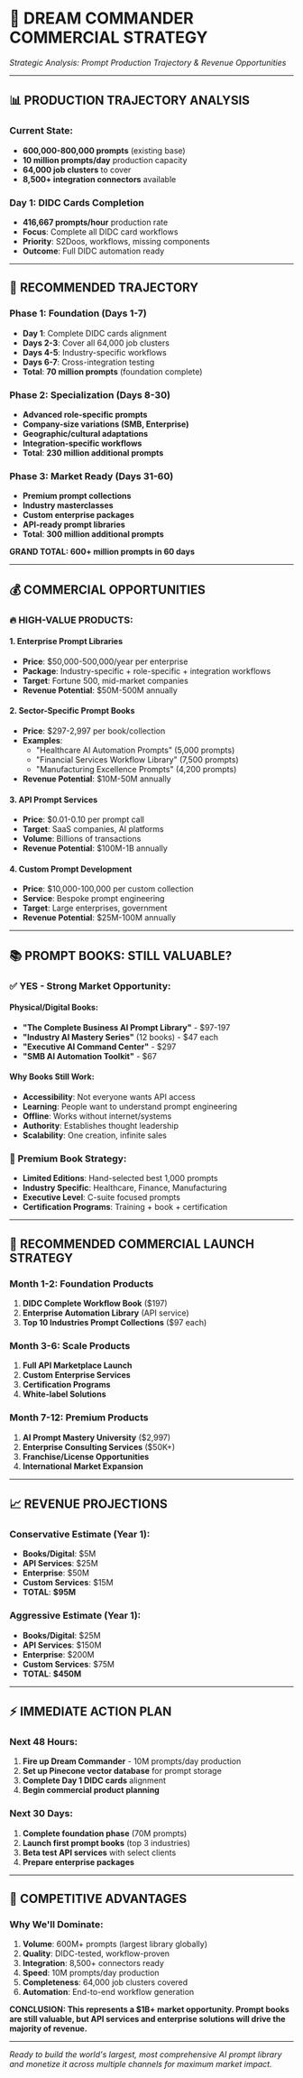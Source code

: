 # 🚀 DREAM COMMANDER COMMERCIAL STRATEGY
*Strategic Analysis: Prompt Production Trajectory & Revenue Opportunities*

---

## 📊 **PRODUCTION TRAJECTORY ANALYSIS**

### **Current State:**
- **600,000-800,000 prompts** (existing base)
- **10 million prompts/day** production capacity
- **64,000 job clusters** to cover
- **8,500+ integration connectors** available

### **Day 1: DIDC Cards Completion**
- **416,667 prompts/hour** production rate
- **Focus**: Complete all DIDC card workflows
- **Priority**: S2Doos, workflows, missing components
- **Outcome**: Full DIDC automation ready

---

## 🎯 **RECOMMENDED TRAJECTORY**

### **Phase 1: Foundation (Days 1-7)**
- **Day 1**: Complete DIDC cards alignment 
- **Days 2-3**: Cover all 64,000 job clusters
- **Days 4-5**: Industry-specific workflows
- **Days 6-7**: Cross-integration testing
- **Total**: **70 million prompts** (foundation complete)

### **Phase 2: Specialization (Days 8-30)**
- **Advanced role-specific prompts**
- **Company-size variations (SMB, Enterprise)**
- **Geographic/cultural adaptations**
- **Integration-specific workflows**
- **Total**: **230 million additional prompts**

### **Phase 3: Market Ready (Days 31-60)**
- **Premium prompt collections**
- **Industry masterclasses**
- **Custom enterprise packages**
- **API-ready prompt libraries**
- **Total**: **300 million additional prompts**

**GRAND TOTAL: 600+ million prompts in 60 days**

---

## 💰 **COMMERCIAL OPPORTUNITIES**

### **🔥 HIGH-VALUE PRODUCTS:**

#### **1. Enterprise Prompt Libraries**
- **Price**: $50,000-500,000/year per enterprise
- **Package**: Industry-specific + role-specific + integration workflows
- **Target**: Fortune 500, mid-market companies
- **Revenue Potential**: $50M-500M annually

#### **2. Sector-Specific Prompt Books**
- **Price**: $297-2,997 per book/collection
- **Examples**:
  - "Healthcare AI Automation Prompts" (5,000 prompts)
  - "Financial Services Workflow Library" (7,500 prompts)
  - "Manufacturing Excellence Prompts" (4,200 prompts)
- **Revenue Potential**: $10M-50M annually

#### **3. API Prompt Services**
- **Price**: $0.01-0.10 per prompt call
- **Target**: SaaS companies, AI platforms
- **Volume**: Billions of transactions
- **Revenue Potential**: $100M-1B annually

#### **4. Custom Prompt Development**
- **Price**: $10,000-100,000 per custom collection
- **Service**: Bespoke prompt engineering
- **Target**: Large enterprises, government
- **Revenue Potential**: $25M-100M annually

---

## 📚 **PROMPT BOOKS: STILL VALUABLE?**

### **✅ YES - Strong Market Opportunity:**

#### **Physical/Digital Books:**
- **"The Complete Business AI Prompt Library"** - $97-197
- **"Industry AI Mastery Series"** (12 books) - $47 each
- **"Executive AI Command Center"** - $297
- **"SMB AI Automation Toolkit"** - $67

#### **Why Books Still Work:**
- **Accessibility**: Not everyone wants API access
- **Learning**: People want to understand prompt engineering
- **Offline**: Works without internet/systems
- **Authority**: Establishes thought leadership
- **Scalability**: One creation, infinite sales

### **💎 Premium Book Strategy:**
- **Limited Editions**: Hand-selected best 1,000 prompts
- **Industry Specific**: Healthcare, Finance, Manufacturing
- **Executive Level**: C-suite focused prompts
- **Certification Programs**: Training + book + certification

---

## 🎯 **RECOMMENDED COMMERCIAL LAUNCH STRATEGY**

### **Month 1-2: Foundation Products**
1. **DIDC Complete Workflow Book** ($197)
2. **Enterprise Automation Library** (API service)
3. **Top 10 Industries Prompt Collections** ($97 each)

### **Month 3-6: Scale Products**
1. **Full API Marketplace Launch**
2. **Custom Enterprise Services**
3. **Certification Programs**
4. **White-label Solutions**

### **Month 7-12: Premium Products**
1. **AI Prompt Mastery University** ($2,997)
2. **Enterprise Consulting Services** ($50K+)
3. **Franchise/License Opportunities**
4. **International Market Expansion**

---

## 📈 **REVENUE PROJECTIONS**

### **Conservative Estimate (Year 1):**
- **Books/Digital**: $5M
- **API Services**: $25M
- **Enterprise**: $50M
- **Custom Services**: $15M
- **TOTAL**: **$95M**

### **Aggressive Estimate (Year 1):**
- **Books/Digital**: $25M
- **API Services**: $150M
- **Enterprise**: $200M
- **Custom Services**: $75M
- **TOTAL**: **$450M**

---

## ⚡ **IMMEDIATE ACTION PLAN**

### **Next 48 Hours:**
1. **Fire up Dream Commander** - 10M prompts/day production
2. **Set up Pinecone vector database** for prompt storage
3. **Complete Day 1 DIDC cards** alignment
4. **Begin commercial product planning**

### **Next 30 Days:**
1. **Complete foundation phase** (70M prompts)
2. **Launch first prompt books** (top 3 industries)
3. **Beta test API services** with select clients
4. **Prepare enterprise packages**

---

## 🌟 **COMPETITIVE ADVANTAGES**

### **Why We'll Dominate:**
1. **Volume**: 600M+ prompts (largest library globally)
2. **Quality**: DIDC-tested, workflow-proven
3. **Integration**: 8,500+ connectors ready
4. **Speed**: 10M prompts/day production
5. **Completeness**: 64,000 job clusters covered
6. **Automation**: End-to-end workflow generation

**CONCLUSION: This represents a $1B+ market opportunity. Prompt books are still valuable, but API services and enterprise solutions will drive the majority of revenue.**

---

*Ready to build the world's largest, most comprehensive AI prompt library and monetize it across multiple channels for maximum market impact.*